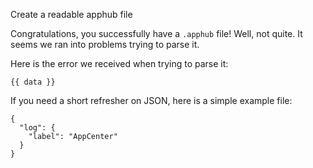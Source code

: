 Create a readable apphub file

Congratulations, you successfully have a `.apphub` file! Well, not quite. It
seems we ran into problems trying to parse it.

Here is the error we received when trying to parse it:
```
{{ data }}
```

If you need a short refresher on JSON, here is a simple example file:
```
{
  "log": {
    "label": "AppCenter"
  }
}
```
